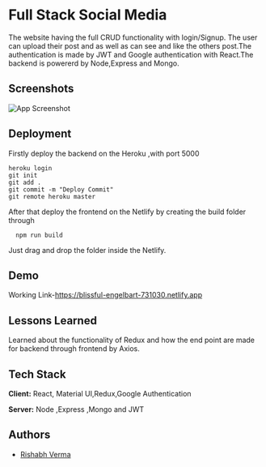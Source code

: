 
# Full Stack Social Media

The website having the full CRUD functionality with login/Signup. The user can upload their post and as well as can see and like the others post.The authentication is made 
by JWT and Google authentication with React.The backend is powererd by Node,Express and Mongo.



## Screenshots

![App Screenshot](https://user-images.githubusercontent.com/69208178/128592826-df1f5399-72b5-4e16-b0f1-68c62a04f66e.png)

  
## Deployment

Firstly deploy the backend on the Heroku ,with port
5000

```
heroku login
git init 
git add .
git commit -m "Deploy Commit"
git remote heroku master

```

After that deploy the frontend on the Netlify
by creating the build folder through

```
  npm run build
```
Just drag and drop the folder inside the Netlify.




  
## Demo

Working Link-https://blissful-engelbart-731030.netlify.app

  
## Lessons Learned

Learned about the functionality of Redux and how the end point are made for backend through frontend by Axios.


  
## Tech Stack

**Client:** React, Material UI,Redux,Google Authentication

**Server:** Node ,Express ,Mongo and JWT

  
## Authors

- [Rishabh Verma](https://www.github.com/aryan2621)

  

